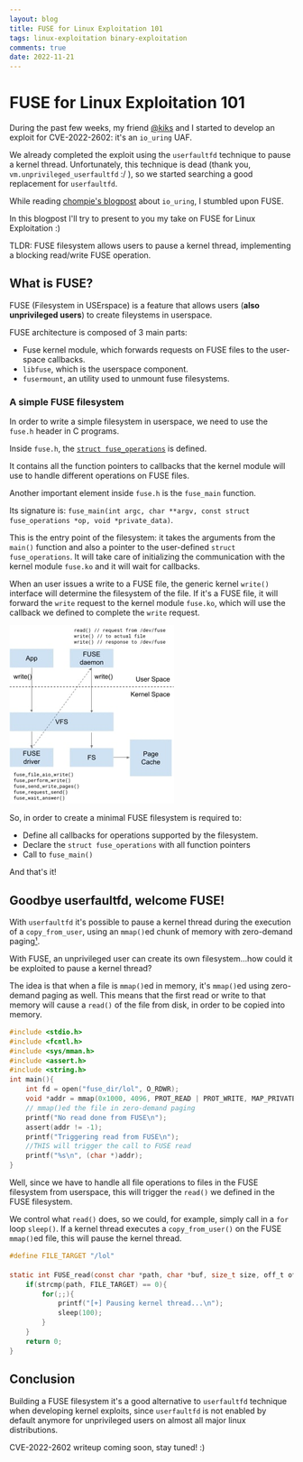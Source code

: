 ```yaml
---
layout: blog
title: FUSE for Linux Exploitation 101
tags: linux-exploitation binary-exploitation
comments: true
date: 2022-11-21
---
```


# FUSE for Linux Exploitation 101

During the past few weeks, my friend [@kiks](https://1day.dev/) and I started to develop an exploit for CVE-2022-2602: it's an `io_uring` UAF.

We already completed the exploit using the `userfaultfd` technique to pause a kernel thread.
Unfortunately, this technique is dead (thank you, `vm.unprivileged_userfaultfd` :/ ), so we started searching a good replacement for `userfaultfd`.

While reading [chompie's blogpost](https://www.graplsecurity.com/post/iou-ring-exploiting-the-linux-kernel) about `io_uring`, I stumbled upon FUSE.

In this blogpost I'll try to present to you my take on FUSE for Linux Exploitation :)

TLDR: FUSE filesystem allows users to pause a kernel thread, implementing a blocking read/write FUSE operation.

## What is FUSE?

FUSE (Filesystem in USErspace) is a feature that allows users (**also unprivileged users**) to create fileystems in userspace.

FUSE architecture is composed of 3 main parts:

* Fuse kernel module, which forwards requests on FUSE files to the user-space callbacks.
* `libfuse`, which is the userspace component.
* `fusermount`, an utility used to unmount fuse filesystems.

### A simple FUSE filesystem

In order to write a simple filesystem in userspace, we need to use the `fuse.h` header in C programs.

Inside `fuse.h`, the [`struct fuse_operations`](https://github.com/libfuse/libfuse/blob/master/include/fuse.h#L310) is defined.

It contains all the function pointers to callbacks that the kernel module will use to handle different operations on FUSE files.

Another important element inside `fuse.h` is the `fuse_main` function. 

Its signature is: `fuse_main(int argc, char **argv, const struct fuse_operations *op, void *private_data)`.

This is the entry point of the filesystem: it takes the arguments from the `main()` function and also a pointer to the user-defined `struct fuse_operations`.
It will take care of initializing the communication with the kernel module `fuse.ko` and it will wait for callbacks.

When an user issues a write to a FUSE file, the generic kernel `write()` interface will determine the filesystem of the file. 
If it's a FUSE file, it will forward the `write` request to the kernel module `fuse.ko`, which will use the callback we defined to complete the `write` request.

![Image](/assets/blog/2022/FUSE-exploit/fuse_arch.jpg)

So, in order to create a minimal FUSE filesystem is required to:

* Define all callbacks for operations supported by the filesystem.
* Declare the `struct fuse_operations` with all function pointers
* Call to `fuse_main()`

And that's it!

## Goodbye userfaultfd, welcome FUSE!

With `userfaultfd` it's possible to pause a kernel thread during the execution of a `copy_from_user`, using an `mmap()`ed chunk of memory with zero-demand paging[¹](https://man7.org/linux/man-pages/man2/userfaultfd.2.html).

With FUSE, an unprivileged user can create its own filesystem...how could it be exploited to pause a kernel thread?

The idea is that when a file is `mmap()`ed in memory, it's `mmap()`ed using zero-demand paging as well.
This means that the first read or write to that memory will cause a `read()` of the file from disk, in order to be copied into memory.

```c
#include <stdio.h>
#include <fcntl.h>
#include <sys/mman.h>
#include <assert.h>
#include <string.h>
int main(){
	int fd = open("fuse_dir/lol", O_RDWR);
	void *addr = mmap(0x1000, 4096, PROT_READ | PROT_WRITE, MAP_PRIVATE, fd, 0);
	// mmap()ed the file in zero-demand paging
	printf("No read done from FUSE\n");
	assert(addr != -1);
	printf("Triggering read from FUSE\n");
	//THIS will trigger the call to FUSE read
	printf("%s\n", (char *)addr);
}
```

Well, since we have to handle all file operations to files in the FUSE filesystem from userspace,
this will trigger the `read()` we defined in the FUSE filesystem.

We control what `read()` does, so we could, for example, simply call in a `for` loop `sleep()`.
If a kernel thread executes a `copy_from_user()` on the FUSE `mmap()`ed file, this will pause the kernel thread.

```c
#define FILE_TARGET "/lol"

static int FUSE_read(const char *path, char *buf, size_t size, off_t offset, struct fuse_file_info *fi){
    if(strcmp(path, FILE_TARGET) == 0){
        for(;;){
            printf("[+] Pausing kernel thread...\n");
            sleep(100);
        }
    }
    return 0;
}
```

## Conclusion

Building a FUSE filesystem it's a good alternative to `userfaultfd` technique when developing kernel exploits, since `userfaultfd` is not enabled by default anymore for unprivileged users on almost all major linux distributions.

CVE-2022-2602 writeup coming soon, stay tuned! :)
